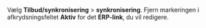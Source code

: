 <!-- markdownlint-disable-file MD041 -->
Vælg **Tilbud/synkronisering** > **synkronisering**.  Fjern markeringen i afkrydsningsfeltet **Aktiv** for det **ERP-link**, du vil redigere.

